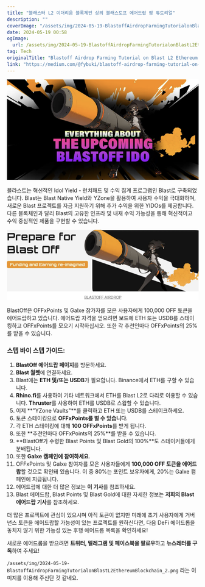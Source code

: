 ```yaml
---
title: "블래스터 L2 이더리움 블록체인 상의 블래스토프 에어드랍 팜 튜토리얼"
description: ""
coverImage: "/assets/img/2024-05-19-BlastoffAirdropFarmingTutorialonBlastL2EthereumBlockchain_0.png"
date: 2024-05-19 00:58
ogImage: 
  url: /assets/img/2024-05-19-BlastoffAirdropFarmingTutorialonBlastL2EthereumBlockchain_0.png
tag: Tech
originalTitle: "Blastoff Airdrop Farming Tutorial on Blast L2 Ethereum Blockchain"
link: "https://medium.com/@fybuki/blastoff-airdrop-farming-tutorial-on-blast-l2-ethereum-blockchain-b441669e8cf7"
---
```



![BlastOff](/assets/img/2024-05-19-BlastoffAirdropFarmingTutorialonBlastL2EthereumBlockchain_0.png)

블라스트는 혁신적인 Idol Yield - 런치패드 및 수익 집계 프로그램인 Blast로 구축되었습니다. Blast는 Blast Native Yield와 YZone을 활용하여 사용자 수익을 극대화하며, 새로운 Blast 프로젝트를 자금 지원하기 위해 추가 수익을 위한 YIDOs를 제공합니다. 다른 블록체인과 달리 Blast의 고유한 인프라 및 내재 수익 가능성을 통해 혁신적이고 수익 중심적인 제품을 구현할 수 있습니다.

![BlastOff Airdrop](/assets/img/2024-05-19-BlastoffAirdropFarmingTutorialonBlastL2EthereumBlockchain_1.png)

BlastOff은 OFFxPoints 및 Galxe 참가자를 모은 사용자에게 100,000 OFF 토큰을 에어드랍하고 있습니다. 에어드랍 자격을 얻으려면 보드에 ETH 또는 USDB를 스테이킹하고 OFFxPoints를 모으기 시작하십시오. 또한 각 추천인마다 OFFxPoints의 25%를 받을 수 있습니다.

<div class="content-ad"></div>

### 스텝 바이 스텝 가이드:

1. **BlastOff 에어드랍 페이지**를 방문하세요.
2. **Blast 월렛**에 연결하세요.
3. Blast에는 **ETH 및/또는 USDB**가 필요합니다. Binance에서 ETH를 구할 수 있습니다.
4. **Rhino.fi**를 사용하여 기타 네트워크에서 ETH를 Blast L2로 다리로 이용할 수 있습니다. **Thruster**를 사용하여 ETH를 USDB로 스왑할 수 있습니다.
5. 이제 **"YZone Vaults"**를 클릭하고 ETH 또는 USDB를 스테이크하세요.
6. 토큰 스테이킹으로 **OFFxPoints를 벌 수 있습니다**.
7. 각 ETH 스테이킹에 대해 **100 OFFxPoints**를 받게 됩니다.
8. 또한 **추천인마다 OFFxPoints의 25%**를 받을 수 있습니다.
9. **BlastOff가 수령한 Blast Points 및 Blast Gold의 100%**도 스테이커들에게 분배됩니다.
10. 또한 **Galxe 캠페인에 참여하세요**.
11. OFFxPoints 및 Galxe 참여자를 모은 사용자들에게 **100,000 OFF 토큰을 에어드랍**할 것으로 확인돼 있습니다. 이 중 80%는 포인트 보유자에게, 20%는 Galxe 캠페인에 지급됩니다.
12. 에어드랍에 대한 더 많은 정보는 **이 기사**를 참조하세요.
13. Blast 에어드랍, Blast Points 및 Blast Gold에 대한 자세한 정보는 **저희의 Blast 에어드랍 기사**를 참조하세요.

더 많은 프로젝트에 관심이 있으시며 아직 토큰이 없지만 미래에 초기 사용자에게 거버넌스 토큰을 에어드랍할 가능성이 있는 프로젝트를 원하신다면, 다음 DeFi 에어드롭을 놓치지 않기 위한 가능성 있는 후행 에어드롭 목록을 확인하세요!

새로운 에어드롭을 받으려면 **트위터, 텔레그램 및 페이스북을 팔로우**하고 **뉴스레터를 구독**하여 주세요!

<div class="content-ad"></div>

`/assets/img/2024-05-19-BlastoffAirdropFarmingTutorialonBlastL2EthereumBlockchain_2.png` 라는 이미지를 이용해 주신단 것 같네요. 